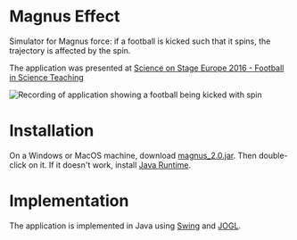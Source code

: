 # Magnus Effect

Simulator for Magnus force: if a football is kicked such that it spins, the trajectory is affected by the spin.

The application was presented at [Science on Stage Europe 2016 - Football in Science Teaching](https://www.science-on-stage.eu/football-in-science-teaching)

![Recording of application showing a football being kicked with spin](doc/recording.gif)

# Installation

On a Windows or MacOS machine, download [magnus_2.0.jar](executables/magnus_2.0.jar). Then double-click on it. If it doesn't work, install [Java Runtime](https://www.java.com/en/download/manual.jsp).

# Implementation

The application is implemented in Java using [Swing](https://en.wikipedia.org/wiki/Swing_(Java)) and [JOGL](https://jogamp.org/jogl/www/).
